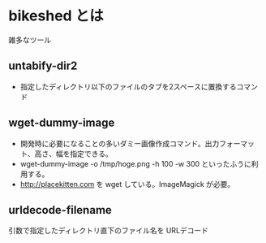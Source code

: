 bikeshed とは
=============
雑多なツール

untabify-dir2
-------

* 指定したディレクトリ以下のファイルのタブを2スペースに置換するコマンド

wget-dummy-image
-------

* 開発時に必要になることの多いダミー画像作成コマンド。出力フォーマット、高さ、幅を指定できる。
* wget-dummy-image -o /tmp/hoge.png -h 100 -w 300 といったふうに利用する。
* http://placekitten.com を wget している。ImageMagick が必要。

urldecode-filename
-------

引数で指定したディレクトリ直下のファイル名を URLデコード

